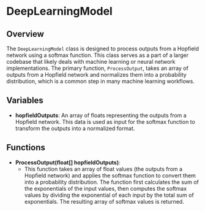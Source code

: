 # DeepLearningModel

## Overview
The `DeepLearningModel` class is designed to process outputs from a Hopfield network using a softmax function. This class serves as a part of a larger codebase that likely deals with machine learning or neural network implementations. The primary function, `ProcessOutput`, takes an array of outputs from a Hopfield network and normalizes them into a probability distribution, which is a common step in many machine learning workflows.

## Variables
- **hopfieldOutputs**: An array of floats representing the outputs from a Hopfield network. This data is used as input for the softmax function to transform the outputs into a normalized format.

## Functions
- **ProcessOutput(float[] hopfieldOutputs)**: 
  - This function takes an array of float values (the outputs from a Hopfield network) and applies the softmax function to convert them into a probability distribution. The function first calculates the sum of the exponentials of the input values, then computes the softmax values by dividing the exponential of each input by the total sum of exponentials. The resulting array of softmax values is returned.